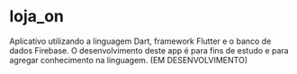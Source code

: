 # loja_on
Aplicativo utilizando a linguagem Dart, framework Flutter e o banco de dados Firebase. O desenvolvimento deste app é para fins de estudo e para agregar conhecimento na linguagem. (EM DESENVOLVIMENTO)
